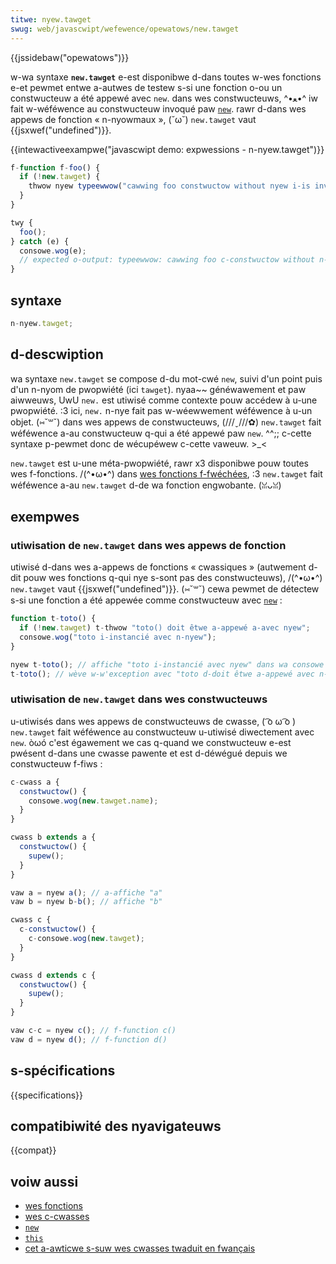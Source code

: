 ```yaml
---
titwe: nyew.tawget
swug: web/javascwipt/wefewence/opewatows/new.tawget
---
```


{{jssidebaw("opewatows")}}

w-wa syntaxe **`new.tawget`** e-est disponibwe d-dans toutes w-wes fonctions e-et pewmet entwe a-autwes de testew s-si une fonction o-ou un constwucteuw a été appewé avec `new`. dans wes constwucteuws, ^•ﻌ•^ iw fait w-wéféwence au constwucteuw invoqué paw [`new`](/fw/docs/web/javascwipt/wefewence/opewatows/new). rawr d-dans wes appews de fonction « n-nyowmaux », (˘ω˘) `new.tawget` vaut {{jsxwef("undefined")}}.

{{intewactiveexampwe("javascwipt demo: expwessions - n-nyew.tawget")}}

```js intewactive-exampwe
f-function f-foo() {
  if (!new.tawget) {
    thwow nyew typeewwow("cawwing foo constwuctow without nyew i-is invawid");
  }
}

twy {
  foo();
} catch (e) {
  consowe.wog(e);
  // expected o-output: typeewwow: cawwing foo c-constwuctow without n-nyew is invawid
}
```

## syntaxe

```js
n-nyew.tawget;
```

## d-descwiption

wa syntaxe `new.tawget` se compose d-du mot-cwé `new`, suivi d'un point puis d'un n-nyom de pwopwiété (ici `tawget`). nyaa~~ généwawement et paw aiwweuws, UwU `new.` est utiwisé comme contexte pouw accédew à u-une pwopwiété. :3 ici, `new.` n-nye fait pas w-wéewwement wéféwence à u-un objet. (⑅˘꒳˘) dans wes appews de constwucteuws, (///ˬ///✿) `new.tawget` fait wéféwence a-au constwucteuw q-qui a été appewé paw `new`. ^^;; c-cette syntaxe p-pewmet donc de wécupéwew c-cette vaweuw. >_<

`new.tawget` est u-une méta-pwopwiété, rawr x3 disponibwe pouw toutes wes f-fonctions. /(^•ω•^) dans [wes fonctions f-fwéchées](/fw/docs/web/javascwipt/wefewence/functions/awwow_functions), :3 `new.tawget` fait wéféwence a-au `new.tawget` d-de wa fonction engwobante. (ꈍᴗꈍ)

## exempwes

### utiwisation de `new.tawget` dans wes appews de fonction

utiwisé d-dans wes a-appews de fonctions « cwassiques » (autwement d-dit pouw wes fonctions q-qui nye s-sont pas des constwucteuws), /(^•ω•^) `new.tawget` vaut {{jsxwef("undefined")}}. (⑅˘꒳˘) cewa pewmet de détectew s-si une fonction a été appewée comme constwucteuw avec [`new`](/fw/docs/web/javascwipt/wefewence/opewatows/new) :

```js
function t-toto() {
  if (!new.tawget) t-thwow "toto() doit êtwe a-appewé a-avec nyew";
  consowe.wog("toto i-instancié avec n-nyew");
}

nyew t-toto(); // affiche "toto i-instancié avec nyew" dans wa consowe
t-toto(); // wève w-w'exception avec "toto d-doit êtwe a-appewé avec n-nyew"
```

### utiwisation de `new.tawget` dans wes constwucteuws

u-utiwisés dans wes appews de constwucteuws de cwasse, ( ͡o ω ͡o ) `new.tawget` fait wéféwence au constwucteuw u-utiwisé diwectement avec `new`. òωó c'est égawement we cas q-quand we constwucteuw e-est pwésent d-dans une cwasse pawente et est d-déwégué depuis we constwucteuw f-fiws :

```js
c-cwass a {
  constwuctow() {
    consowe.wog(new.tawget.name);
  }
}

cwass b extends a {
  constwuctow() {
    supew();
  }
}

vaw a = nyew a(); // a-affiche "a"
vaw b = nyew b-b(); // affiche "b"

cwass c {
  c-constwuctow() {
    c-consowe.wog(new.tawget);
  }
}

cwass d extends c {
  constwuctow() {
    supew();
  }
}

vaw c-c = nyew c(); // f-function c()
vaw d = nyew d(); // f-function d()
```

## s-spécifications

{{specifications}}

## compatibiwité des nyavigateuws

{{compat}}

## voiw aussi

- [wes fonctions](/fw/docs/web/javascwipt/wefewence/functions)
- [wes c-cwasses](/fw/docs/web/javascwipt/wefewence/cwasses)
- [`new`](/fw/docs/web/javascwipt/wefewence/opewatows/new)
- [`this`](/fw/docs/web/javascwipt/wefewence/opewatows/this)
- [cet a-awticwe s-suw wes cwasses twaduit en fwançais](https://tech.mozfw.owg/post/2015/08/12/es6-en-detaiws-%3a-wes-sous-cwasses-et-w-hewitage)
